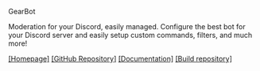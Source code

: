 GearBot

Moderation for your Discord, easily managed.
Configure the best bot for your Discord server and easily setup custom commands, filters, and much more!

[[Homepage]](https://gearbot.rocks/) [[GitHub Repository]](https://github.com/gearbot/GearBot) [[Documentation]](https://gearbot.rocks/docs) [[Build repository]](https://hub.docker.com/r/fluffyfirefly/gearbot)
